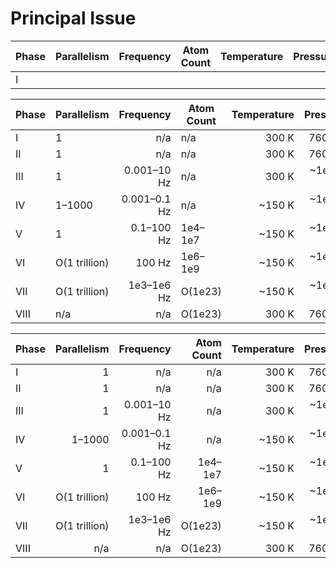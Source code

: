 # Principal Issue

| Phase | Parallelism | Frequency | Atom Count | Temperature | Pressure |
| ----- | ----------- | --------- | ---------- | ----------- | -------- |
| I     |             |           |            |             |          |

| Phase | Parallelism   | Frequency    | Atom Count | Temperature | Pressure     |
| ----- | ------------- | -----------: | ---------- | ----------: | -----------: |
| I     | 1             | n/a          | n/a        | 300 K       | 760 torr     |
| II    | 1             | n/a          | n/a        | 300 K       | 760 torr     |
| III   | 1             | 0.001–10 Hz  | n/a        | 300 K       | \~1e-10 torr |
| IV    | 1–1000        | 0.001–0.1 Hz | n/a        | \~150 K     | \~1e-10 torr |
| V     | 1             | 0.1–100 Hz   | 1e4–1e7    | \~150 K     | \~1e-10 torr |
| VI    | O(1 trillion) | 100 Hz       | 1e6–1e9    | \~150 K     | \~1e-10 torr |
| VII   | O(1 trillion) | 1e3–1e6 Hz   | O(1e23)    | \~150 K     | \~1e-10 torr |
| VIII  | n/a           | n/a          | O(1e23)    | 300 K       | 760 torr     |

| Phase | Parallelism   | Frequency    | Atom Count | Temperature | Pressure     |
| ----- | ------------: | -----------: | ---------: | ----------: | -----------: |
| I     | 1             | n/a          | n/a        | 300 K       | 760 torr     |
| II    | 1             | n/a          | n/a        | 300 K       | 760 torr     |
| III   | 1             | 0.001–10 Hz  | n/a        | 300 K       | \~1e-10 torr |
| IV    | 1–1000        | 0.001–0.1 Hz | n/a        | \~150 K     | \~1e-10 torr |
| V     | 1             | 0.1–100 Hz   | 1e4–1e7    | \~150 K     | \~1e-10 torr |
| VI    | O(1 trillion) | 100 Hz       | 1e6–1e9    | \~150 K     | \~1e-10 torr |
| VII   | O(1 trillion) | 1e3–1e6 Hz   | O(1e23)    | \~150 K     | \~1e-10 torr |
| VIII  | n/a           | n/a          | O(1e23)    | 300 K       | 760 torr     |
